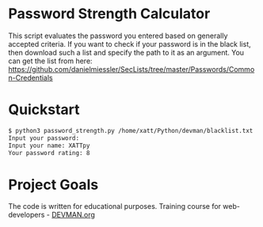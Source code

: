 # Password Strength Calculator

This script evaluates the password you entered based on generally accepted criteria.
If you want to check if your password is in the black list, then download such a list and specify the path to it as an argument. You can get the list from here: https://github.com/danielmiessler/SecLists/tree/master/Passwords/Common-Credentials

# Quickstart

```bash
$ python3 password_strength.py /home/xatt/Python/devman/blacklist.txt
Input your password:
Input your name: XATTpy
Your password rating: 8
```

# Project Goals

The code is written for educational purposes. Training course for web-developers - [DEVMAN.org](https://devman.org)
